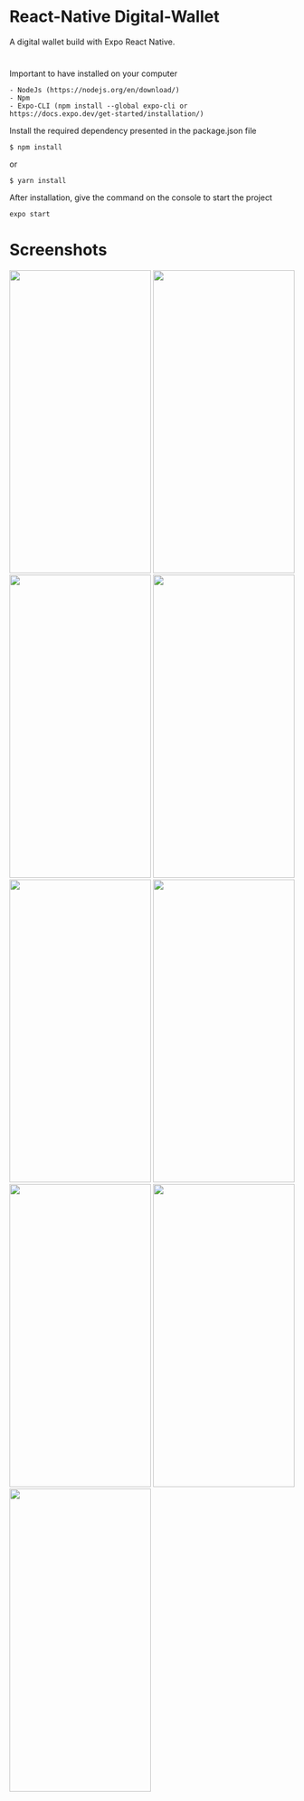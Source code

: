 # React-Native Digital-Wallet
A digital wallet build with Expo React Native.
#
Important to have installed on your computer
```
- NodeJs (https://nodejs.org/en/download/)
- Npm
- Expo-CLI (npm install --global expo-cli or https://docs.expo.dev/get-started/installation/)
```
Install the required dependency presented in the package.json file
```
$ npm install
```
or
```
$ yarn install
```
After installation, give the command on the console to start the project
```
expo start
```
# Screenshots
<img src="https://user-images.githubusercontent.com/120464714/210334251-2d4a3d0f-48f8-4c86-b1d9-b0c2dd17476f.png" data-canonical-src="https://user-images.githubusercontent.com/120464714/210334251-2d4a3d0f-48f8-4c86-b1d9-b0c2dd17476f.png" width="250" height="535" />  <img src="https://user-images.githubusercontent.com/120464714/210334488-d6adfbcf-64d9-4e03-b7de-3be96801648d.png" data-canonical-src="https://user-images.githubusercontent.com/120464714/210334488-d6adfbcf-64d9-4e03-b7de-3be96801648d.png" width="250" height="535" /> <img src="https://user-images.githubusercontent.com/120464714/210334623-771bcb88-f47e-4e4f-93c8-4a40014681b4.png" data-canonical-src="https://user-images.githubusercontent.com/120464714/210334623-771bcb88-f47e-4e4f-93c8-4a40014681b4.png" width="250" height="535" /> <img src="https://user-images.githubusercontent.com/120464714/210334927-45eb401d-1ba3-48e2-85b9-bfa0dbd3e7f2.png" data-canonical-src="https://user-images.githubusercontent.com/120464714/210334927-45eb401d-1ba3-48e2-85b9-bfa0dbd3e7f2.png" width="250" height="535" />
<img src="https://user-images.githubusercontent.com/120464714/210335290-c9ad89bd-042b-4e6b-b031-22f49d7a3371.png" data-canonical-src="https://user-images.githubusercontent.com/120464714/210335290-c9ad89bd-042b-4e6b-b031-22f49d7a3371.png" width="250" height="535" /> <img src="https://user-images.githubusercontent.com/120464714/210335498-96a4a2dd-0aed-463c-b437-76e7c1e788a1.png" data-canonical-src="https://user-images.githubusercontent.com/120464714/210335498-96a4a2dd-0aed-463c-b437-76e7c1e788a1.png" width="250" height="535" /> <img src="https://user-images.githubusercontent.com/120464714/210335600-16c0e63f-68da-4158-a489-9e6a1ad69e1d.png" data-canonical-src="https://user-images.githubusercontent.com/120464714/210335600-16c0e63f-68da-4158-a489-9e6a1ad69e1d.png" width="250" height="535" /> <img src="https://user-images.githubusercontent.com/120464714/210335693-123a0563-0e7b-42d5-83ab-1e52ed1cb287.png" data-canonical-src="https://user-images.githubusercontent.com/120464714/210335693-123a0563-0e7b-42d5-83ab-1e52ed1cb287.png" width="250" height="535" /> <img src="https://user-images.githubusercontent.com/120464714/210335901-51391c81-16f1-48b1-ba6f-82607c845c0d.png" data-canonical-src="https://user-images.githubusercontent.com/120464714/210335901-51391c81-16f1-48b1-ba6f-82607c845c0d.png" width="250" height="535" />


